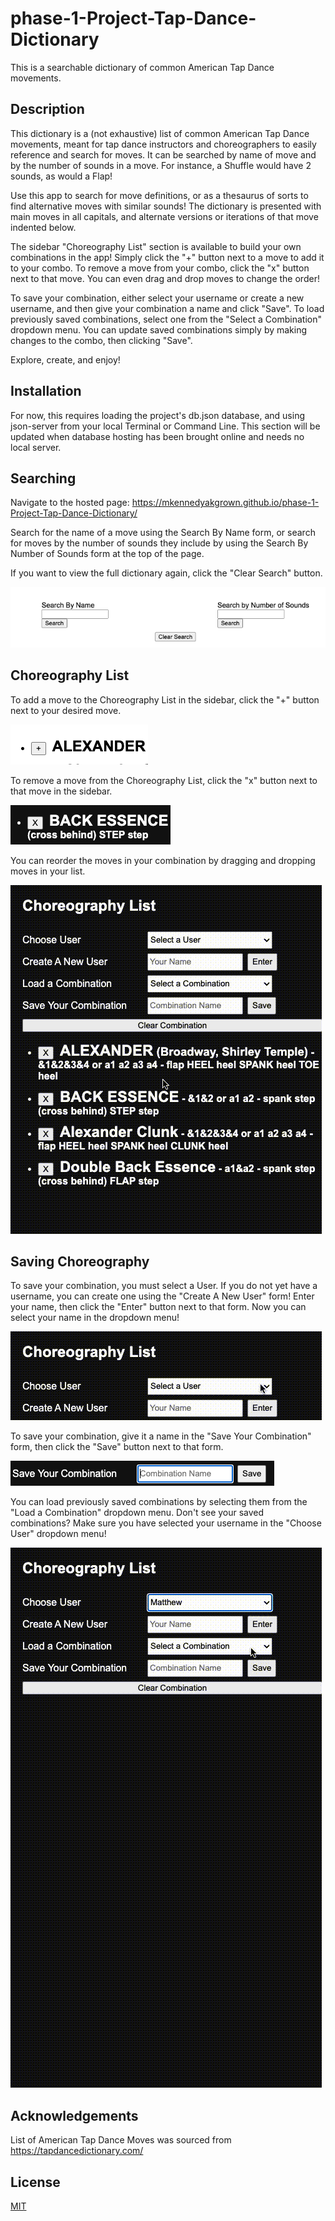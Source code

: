 # phase-1-Project-Tap-Dance-Dictionary

This is a searchable dictionary of common American Tap Dance movements.

## Description

This dictionary is a (not exhaustive) list of common American Tap Dance movements, meant for tap dance instructors and choreographers to easily reference and search for moves. It can be searched by name of move and by the number of sounds in a move. For instance, a Shuffle would have 2 sounds, as would a Flap!

Use this app to search for move definitions, or as a thesaurus of sorts to find alternative moves with similar sounds! The dictionary is presented with main moves in all capitals, and alternate versions or iterations of that move indented below.

The sidebar "Choreography List" section is available to build your own combinations in the app! Simply click the "+" button next to a move to add it to your combo. To remove a move from your combo, click the "x" button next to that move. You can even drag and drop moves to change the order!

To save your combination, either select your username or create a new username, and then give your combination a name and click "Save". To load previously saved combinations, select one from the "Select a Combination" dropdown menu. You can update saved combinations simply by making changes to the combo, then clicking "Save".

Explore, create, and enjoy!

## Installation

<!-- No installation is needed. This is an interactive web app. -->

For now, this requires loading the project's db.json database, and using json-server from your local Terminal or Command Line. This section will be updated when database hosting has been brought online and needs no local server.

## Searching

Navigate to the hosted page: https://mkennedyakgrown.github.io/phase-1-Project-Tap-Dance-Dictionary/

Search for the name of a move using the Search By Name form, or search for moves by the number of sounds they include by using the Search By Number of Sounds form at the top of the page.

If you want to view the full dictionary again, click the "Clear Search" button.

![Search Section](<img/Search Section.png>)

## Choreography List

To add a move to the Choreography List in the sidebar, click the "+" button next to your desired move.

![Add Button](<img/Add Button.png>)

To remove a move from the Choreography List, click the "x" button next to that move in the sidebar.

![Remove Button](<img/Remove Button.png>)

You can reorder the moves in your combination by dragging and dropping moves in your list.

![Drag and Drop](<img/Drag and Drop.gif>)

## Saving Choreography

To save your combination, you must select a User. If you do not yet have a username, you can create one using the "Create A New User" form! Enter your name, then click the "Enter" button next to that form. Now you can select your name in the dropdown menu!

![Select User](img/Select-User.gif)

To save your combination, give it a name in the "Save Your Combination" form, then click the "Save" button next to that form.

![Save Combo](<img/Save Combo.png>)

You can load previously saved combinations by selecting them from the "Load a Combination" dropdown menu. Don't see your saved combinations? Make sure you have selected your username in the "Choose User" dropdown menu!

![Select Combo](img/Select-Combo.gif)

## Acknowledgements

List of American Tap Dance Moves was sourced from https://tapdancedictionary.com/

## License

[MIT](https://choosealicense.com/licenses/mit/)